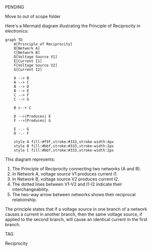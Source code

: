 PENDING

Move to out of scope folder

Here's a Mermaid diagram illustrating the Principle of Reciprocity in electronics:

```mermaid
graph TD
    A[Principle of Reciprocity]
    B[Network A]
    C[Network B]
    D[Voltage Source V1]
    E[Current I1]
    F[Voltage Source V2]
    G[Current I2]

    A --> B
    A --> C
    B --> D
    B --> E
    C --> F
    C --> G

    B <--> C

    D -->|Produces| E
    F -->|Produces| G

    E -.- G
    D -.- F

    style A fill:#f9f,stroke:#333,stroke-width:4px
    style B fill:#bbf,stroke:#333,stroke-width:2px
    style C fill:#bbf,stroke:#333,stroke-width:2px
```

This diagram represents:

1. The Principle of Reciprocity connecting two networks (A and B).
2. In Network A, voltage source V1 produces current I1.
3. In Network B, voltage source V2 produces current I2.
4. The dotted lines between V1-V2 and I1-I2 indicate their interchangeability.
5. The two-way arrow between networks shows their reciprocal relationship.

The principle states that if a voltage source in one branch of a network causes a current in another branch, then the same voltage source, if applied to the second branch, will cause an identical current in the first branch.

TAG

Reciprocity
